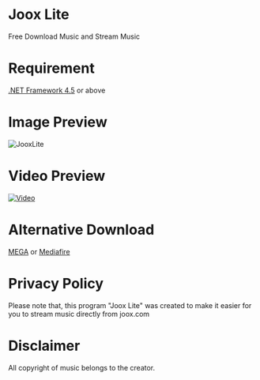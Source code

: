 # Joox Lite
Free Download Music and Stream Music

# Requirement
[.NET Framework 4.5](https://www.microsoft.com/en-us/download/details.aspx?id=30653) or above

# Image Preview
![JooxLite](https://image.prntscr.com/image/S1efoKZ4SfWPNmTSKRn7zA.png)

# Video Preview
[![Video](https://img.youtube.com/vi/zfLGuKPO6m0/0.jpg)](https://www.youtube.com/watch?v=zfLGuKPO6m0)

# Alternative Download
[MEGA](https://mega.nz/#!eJEy0QhC!J3nuJD1GQ5tw7KAbWG0s0tt6dPAj0eexdscmRED1p9U) or [Mediafire](https://www.mediafire.com/file/vsgqbnqh6fs2vgc/Joox_Lite.exe/file)

# Privacy Policy
Please note that, this program "Joox Lite" was created to make it easier for you to stream music directly from joox.com

# Disclaimer
All copyright of music belongs to the creator.
